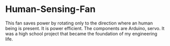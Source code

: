 # Human-Sensing-Fan
This fan saves power by rotating only to the direction where an human being  is present. It is power efficient. 
The components are Arduino,  servo.
It was a high school project that became the foundation of my engineering life.

